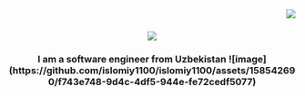 <img align='right' src="https://img.shields.io/badge/hp%20laptop-0096D6?style=for-the-badge&logo=hp&logoColor=white" />
<h1 align="center">
    <img src="https://readme-typing-svg.herokuapp.com/?font=Righteous&size=35&center=true&vCenter=true&width=500&height=70&duration=4000&lines=Hi+There!+👋;+I'm+Islomjon+Makhamadjanov!;" />
</h1>
<h3 align="center">I am a software engineer from Uzbekistan ![image](https://github.com/islomiy1100/islomiy1100/assets/158542690/f743e748-9d4c-4df5-944e-fe72cedf5077)
</h3>

